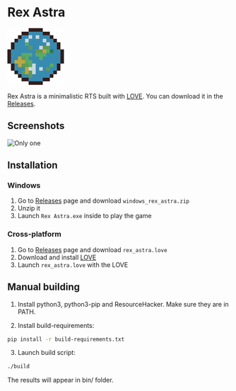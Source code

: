 # Rex Astra

![](sprites/icon_big.png)

Rex Astra is a minimalistic RTS built with [LOVE](https://love2d.org/). You can download it in the [Releases](https://github.com/girvel/rex_astra/releases).

## Screenshots

![Only one](sprites/Screeenshot.png)

## Installation

### Windows

1. Go to [Releases](https://github.com/girvel/rex_astra/releases) page and download `windows_rex_astra.zip`
2. Unzip it
3. Launch `Rex Astra.exe` inside to play the game

### Cross-platform

1. Go to [Releases](https://github.com/girvel/rex_astra/releases) page and download `rex_astra.love`
2. Download and install [LOVE](https://love2d.org/)
3. Launch `rex_astra.love` with the LOVE

## Manual building

1. Install python3, python3-pip and ResourceHacker. Make sure they are in PATH.

2. Install build-requirements:
```zsh
pip install -r build-requirements.txt
```

3. Launch build script:
```zsh
./build
```

The results will appear in bin/ folder.